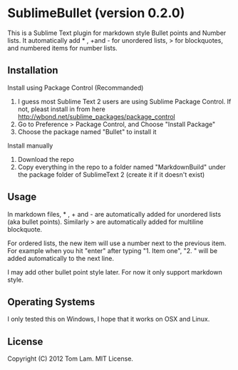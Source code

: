 # SublimeBullet (version 0.2.0)

This is a Sublime Text plugin for markdown style Bullet points and Number lists. It automatically add * , +and - for unordered lists, > for blockquotes, and numbered items for number lists.

## Installation

Install using Package Control (Recommanded)

1. I guess most Sublime Text 2 users are using Sublime Package Control. If not, pleast install in from here <http://wbond.net/sublime_packages/package_control>
2. Go to Preference > Package Control, and Choose "Install Package"
3. Choose the package named "Bullet" to install it

Install manually

1. Download the repo
2. Copy everything in the repo to a folder named "MarkdownBuild" under the package folder of SublimeText 2 (create it if it doesn't exist)

## Usage

In markdown files, * , + and - are automatically added for unordered lists (aka bullet points). Similarly > are automatically added for multiline blockquote.

For ordered lists, the new item will use a number next to the previous item. For example when you hit "enter" after typing "1. Item one", "2. " will be added automatically to the next line. 

I may add other bullet point style later. For now it only support markdown style.

## Operating Systems

I only tested this on Windows, I hope that it works on OSX and Linux.

## License

Copyright (C) 2012 Tom Lam. MIT License.


